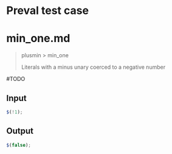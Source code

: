 # Preval test case

# min_one.md

> plusmin > min_one
>
> Literals with a minus unary coerced to a negative number

#TODO

## Input

`````js filename=intro
$(!1);
`````

## Output

`````js filename=intro
$(false);
`````
